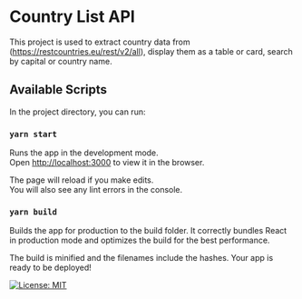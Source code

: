 # Country List API

This project is used to extract country data from (https://restcountries.eu/rest/v2/all), display them as a table or card, search by capital or country name.

## Available Scripts

In the project directory, you can run:

### `yarn start`

Runs the app in the development mode.\
Open [http://localhost:3000](http://localhost:3000) to view it in the browser.

The page will reload if you make edits.\
You will also see any lint errors in the console.

### `yarn build`

Builds the app for production to the build folder.
It correctly bundles React in production mode and optimizes the build for the best performance.

The build is minified and the filenames include the hashes.
Your app is ready to be deployed!

[![License: MIT](https://img.shields.io/badge/License-MIT-yellow.svg)](https://opensource.org/licenses/MIT)
